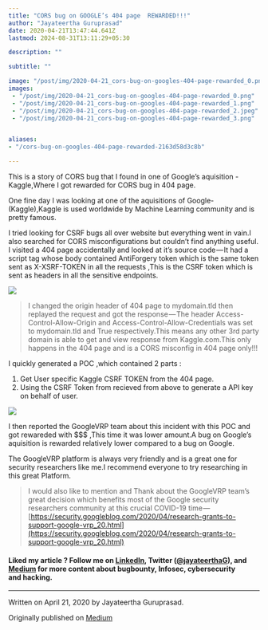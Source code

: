 ```yaml
---
title: "CORS bug on GOOGLE’s 404 page  REWARDED!!!"
author: "Jayateertha Guruprasad"
date: 2020-04-21T13:47:44.641Z
lastmod: 2024-08-31T13:11:29+05:30

description: ""

subtitle: ""

image: "/post/img/2020-04-21_cors-bug-on-googles-404-page-rewarded_0.png" 
images:
 - "/post/img/2020-04-21_cors-bug-on-googles-404-page-rewarded_0.png"
 - "/post/img/2020-04-21_cors-bug-on-googles-404-page-rewarded_1.png"
 - "/post/img/2020-04-21_cors-bug-on-googles-404-page-rewarded_2.jpeg"
 - "/post/img/2020-04-21_cors-bug-on-googles-404-page-rewarded_3.png"


aliases:
- "/cors-bug-on-googles-404-page-rewarded-2163d58d3c8b"

---
```


This is a story of CORS bug that I found in one of Google’s aquisition -Kaggle,Where I got rewarded for CORS bug in 404 page.

One fine day I was looking at one of the aquisitions of Google-(Kaggle),Kaggle is used worldwide by Machine Learning community and is pretty famous.

I tried looking for CSRF bugs all over website but everything went in vain.I also searched for CORS misconfigurations but couldn’t find anything useful. I visited a 404 page accidentally and looked at it’s source code — It had a script tag whose body contained AntiForgery token which is the same token sent as X-XSRF-TOKEN in all the requests ,This is the CSRF token which is sent as headers in all the sensitive endpoints.

![](/post/img/2020-04-21_cors-bug-on-googles-404-page-rewarded_0.png#layoutTextWidth)

> I changed the origin header of 404 page to mydomain.tld then replayed the request and got the response — The header Access-Control-Allow-Origin and Access-Control-Allow-Credentials was set to mydomain.tld and True respectively.This means any other 3rd party domain is able to get and view response from Kaggle.com.This only happens in the 404 page and is a CORS misconfig in 404 page only!!!

I quickly generated a POC ,which contained 2 parts :

1. Get User specific Kaggle CSRF TOKEN from the 404 page.
2. Using the CSRF Token from recieved from above to generate a API key on behalf of user.

![](/post/img/2020-04-21_cors-bug-on-googles-404-page-rewarded_1.png#layoutTextWidth)

I then reported the GoogleVRP team about this incident with this POC and got rewareded with $$$ ,This time it was lower amount.A bug on Google’s aquisition is rewarded relatively lower compared to a bug on Google.

The GoogleVRP platform is always very friendly and is a great one for security researchers like me.I recommend everyone to try researching in this great Platform.

> I would also like to mention and Thank about the GoogleVRP team’s great decision which benefits most of the Google security researchers community at this crucial COVID-19 time — [https://security.googleblog.com/2020/04/research-grants-to-support-google-vrp_20.html](https://security.googleblog.com/2020/04/research-grants-to-support-google-vrp_20.html)

#### **Liked my article ? Follow me on** [**LinkedIn**](https://www.linkedin.com/in/jayateerthag/)**, Twitter (**[**@jayateerthaG**](https://twitter.com/jayateerthag)**), and **[**Medium**](https://jayateerthag.medium.com/)** for more content about bugbounty, Infosec, cybersecurity and hacking.**

* * *
Written on April 21, 2020 by Jayateertha Guruprasad.

Originally published on [Medium](https://medium.com/@jayateerthag/cors-bug-on-googles-404-page-rewarded-2163d58d3c8b)
